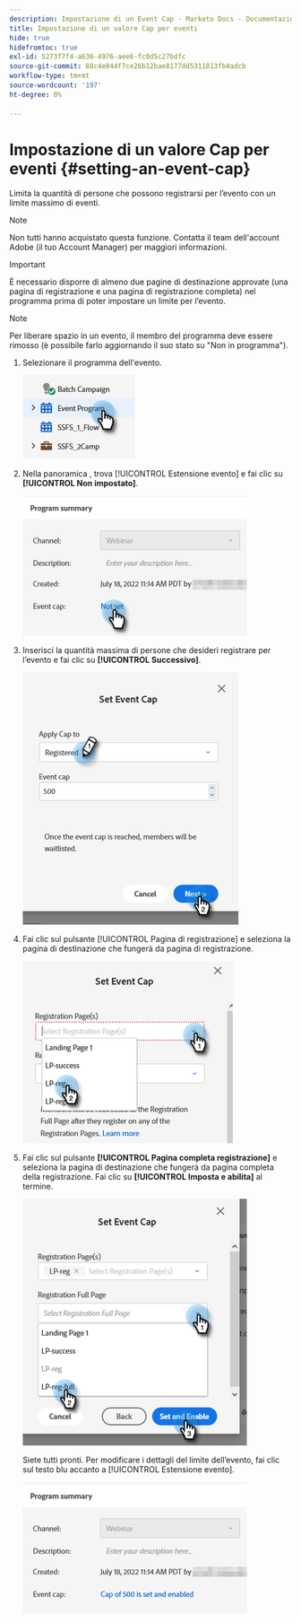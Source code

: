 ```yaml
---
description: Impostazione di un Event Cap - Marketo Docs - Documentazione del prodotto
title: Impostazione di un valore Cap per eventi
hide: true
hidefromtoc: true
exl-id: 5273f7f4-a636-4976-aee6-fc0d5c27bdfc
source-git-commit: 88c4e844f7ce26b12bae8177dd5311813fb4adcb
workflow-type: tm+mt
source-wordcount: '197'
ht-degree: 0%

---
```


# Impostazione di un valore Cap per eventi {#setting-an-event-cap}

Limita la quantità di persone che possono registrarsi per l’evento con un limite massimo di eventi.

>[!NOTE]
>
>Non tutti hanno acquistato questa funzione. Contatta il team dell&#39;account Adobe (il tuo Account Manager) per maggiori informazioni.

>[!IMPORTANT]
>È necessario disporre di almeno due pagine di destinazione approvate (una pagina di registrazione e una pagina di registrazione completa) nel programma prima di poter impostare un limite per l’evento.

>[!NOTE]
>
>Per liberare spazio in un evento, il membro del programma deve essere rimosso (è possibile farlo aggiornando il suo stato su &quot;Non in programma&quot;).

1. Selezionare il programma dell&#39;evento.

   ![](assets/setting-an-event-cap-1.png)

1. Nella panoramica , trova [!UICONTROL Estensione evento] e fai clic su **[!UICONTROL Non impostato]**.

   ![](assets/setting-an-event-cap-2.png)

1. Inserisci la quantità massima di persone che desideri registrare per l’evento e fai clic su **[!UICONTROL Successivo]**.

   ![](assets/setting-an-event-cap-3.png)

1. Fai clic sul pulsante [!UICONTROL Pagina di registrazione] e seleziona la pagina di destinazione che fungerà da pagina di registrazione.

   ![](assets/setting-an-event-cap-4.png)

1. Fai clic sul pulsante **[!UICONTROL Pagina completa registrazione]** e seleziona la pagina di destinazione che fungerà da pagina completa della registrazione. Fai clic su **[!UICONTROL Imposta e abilita]** al termine.

   ![](assets/setting-an-event-cap-5.png)

   Siete tutti pronti. Per modificare i dettagli del limite dell’evento, fai clic sul testo blu accanto a [!UICONTROL Estensione evento].

   ![](assets/setting-an-event-cap-6.png)
